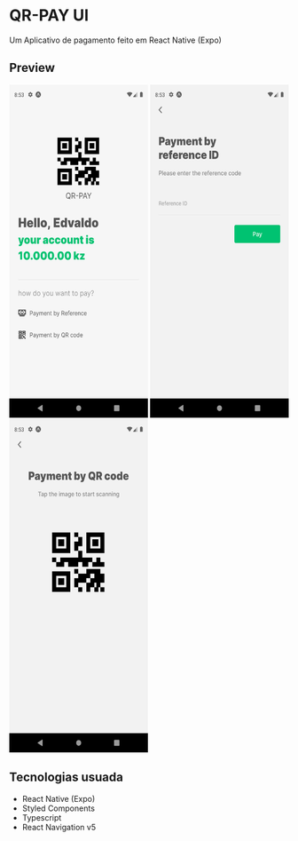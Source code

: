 # QR-PAY UI

Um Aplicativo de pagamento feito em React Native (Expo)

## Preview

<img src="/assets/screens/home.png" width="250" height="600"> <img src="/assets/screens/number.png" width="250" height="600"> <img src="/assets/screens/qr.png" width="250" height="600">

## Tecnologias usuada

- React Native (Expo)
- Styled Components
- Typescript
- React Navigation v5